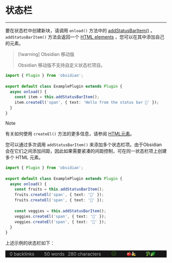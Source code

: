 <!--
 * @Author: Raistlind johnd0712@gmail.com
 * @Date: 2024-01-18 10:18:00
 * @LastEditors: Raistlind
 * @LastEditTime: 2024-01-18 10:18:00
 * @Description:
-->

# 状态栏

---

要在状态栏中创建新块，请调用 `onload()` 方法中的 [addStatusBarItem()](https://docs.obsidian.md/Reference/TypeScript+API/Plugin/addStatusBarItem) 。`addStatusBarItem()` 方法会返回一个 [HTML elements](https://docs.obsidian.md/Plugins/User+interface/HTML+elements) ，您可以在其中添加自己的元素。

> [!warning] Obsidian 移动版
>
> Obsidian 移动版不支持自定义状态栏项目。

```ts
import { Plugin } from 'obsidian';

export default class ExamplePlugin extends Plugin {
  async onload() {
    const item = this.addStatusBarItem();
    item.createEl('span', { text: 'Hello from the status bar 👋' });
  }
}
```

> [!NOTE]
>
> 有关如何使用 `createEl()` 方法的更多信息，请参阅 [HTML元素](./html-elements.md)。

您可以通过多次调用 `addStatusBarItem()` 来添加多个状态栏项。由于Obsidian 会在它们之间添加间距，因此如果需要紧凑的间距控制，可在同一状态栏项上创建多个 HTML 元素。

```ts
import { Plugin } from 'obsidian';

export default class ExamplePlugin extends Plugin {
  async onload() {
    const fruits = this.addStatusBarItem();
    fruits.createEl('span', { text: '🍎' });
    fruits.createEl('span', { text: '🍌' });

    const veggies = this.addStatusBarItem();
    veggies.createEl('span', { text: '🥦' });
    veggies.createEl('span', { text: '🥬' });
  }
}
```

上述示例的状态栏如下：

![状态栏示例](/images/ek3px.png)

